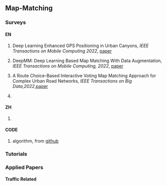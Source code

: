 ## Map-Matching

### Surveys
#### EN

1. Deep Learning Enhanced GPS Positioning in Urban Canyons, *IEEE Transactions on Mobile Computing 2022*, [paper](https://ieeexplore.ieee.org/document/9896986)

2. DeepMM: Deep Learning Based Map Matching With Data Augmentation, *IEEE Transactions on Mobile Computing, 2022*, [paper](https://ieeexplore.ieee.org/document/9288879)

3. A Route Choice-Based Interactive Voting Map Matching Approach for Complex Urban Road Networks, *IEEE Transactions on Big Data,2022*,[paper](https://www.computer.org/csdl/journal/bd/2022/05/09347692/1qWHcWcel8I)
4. 

#### ZH
1. 


#### CODE
1. algorithm, from [github](https://github.com/cyang-kth/fmm)


### Tutorials



### Applied Papers

#### Traffic Related

